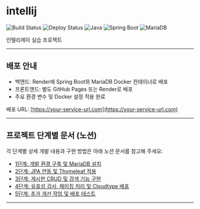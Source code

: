 # intellij

![Build Status](https://img.shields.io/badge/build-passing-brightgreen)
![Deploy Status](https://img.shields.io/badge/deploy-success-blue)
![Java](https://img.shields.io/badge/Java-17-orange)
![Spring Boot](https://img.shields.io/badge/SpringBoot-2.7-green)
![MariaDB](https://img.shields.io/badge/MariaDB-10.6-blue)

인텔리제이 실습 프로젝트

---

## 배포 안내

- 백엔드: Render에 Spring Boot와 MariaDB Docker 컨테이너로 배포  
- 프론트엔드: 별도 GitHub Pages 또는 Render로 배포  
- 주요 환경 변수 및 Docker 설정 적용 완료  

배포 URL: [https://your-service-url.com](https://your-service-url.com)

---

## 프로젝트 단계별 문서 (노션)

각 단계별 상세 개발 내용과 구현 방법은 아래 노션 문서를 참고해 주세요:

- [1단계: 개발 환경 구축 및 MariaDB 설치](https://iridescent-breakfast-50b.notion.site/2025-06-18-21675f0fde6c80768360cc0422164162?source=copy_link)  
- [2단계: JPA 연동 및 Thymeleaf 적용](https://iridescent-breakfast-50b.notion.site/2025-06-19-21775f0fde6c80e298a7dc4070bcb8e3?source=copy_link)  
- [3단계: 게시판 CRUD 및 검색 기능 구현](https://iridescent-breakfast-50b.notion.site/2025-06-20-21875f0fde6c807aa61fcc540e768fd1?source=copy_link)  
- [4단계: 유효성 검사, 페이징 처리 및 Cloudtype 배포](https://iridescent-breakfast-50b.notion.site/2025-06-23-21b75f0fde6c80b88fe1dc9327527fbb?source=copy_link)  
- [5단계: 추가 개선 작업 및 배포 테스트](https://iridescent-breakfast-50b.notion.site/2025-06-24-21b75f0fde6c805592e2ea345fa591c3?source=copy_link)  

---
